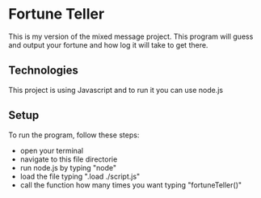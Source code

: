 # Fortune Teller
This is my version of the mixed message project. This program will guess and output your fortune and how log it will take to get there.

## Technologies
This project is using Javascript and to run it you can use node.js

## Setup
To run the program, follow these steps:
* open your terminal
* navigate to this file directorie
* run node.js by typing "node"
* load the file typing ".load ./script.js"
* call the function how many times you want typing "fortuneTeller()"
